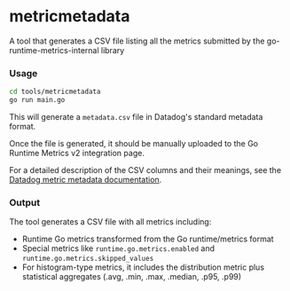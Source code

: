 # metricmetadata

A tool that generates a CSV file listing all the metrics submitted by the go-runtime-metrics-internal library

### Usage

```bash
cd tools/metricmetadata
go run main.go
```

This will generate a `metadata.csv` file in Datadog's standard metadata format.

Once the file is generated, it should be manually uploaded to the Go Runtime Metrics v2 integration page.

For a detailed description of the CSV columns and their meanings, see the [Datadog metric metadata documentation](https://docs.datadoghq.com/developers/integrations/check_references/#metrics-metadata-file).

### Output

The tool generates a CSV file with all metrics including:
- Runtime Go metrics transformed from the Go runtime/metrics format
- Special metrics like `runtime.go.metrics.enabled` and `runtime.go.metrics.skipped_values`
- For histogram-type metrics, it includes the distribution metric plus statistical aggregates (.avg, .min, .max, .median, .p95, .p99)
